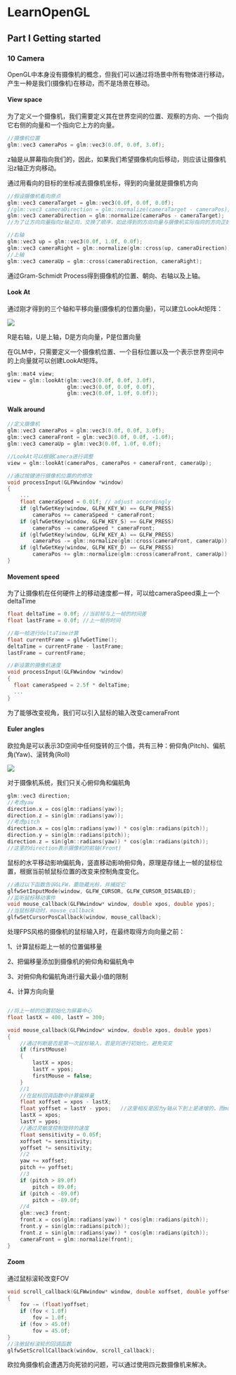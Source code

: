 # LearnOpenGL

## Part I	Getting started

### 10	Camera

OpenGL中本身没有摄像机的概念，但我们可以通过将场景中所有物体进行移动，产生一种是我们(摄像机)在移动，而不是场景在移动。

#### View space

为了定义一个摄像机，我们需要定义其在世界空间的位置、观察的方向、一个指向它右侧的向量和一个指向它上方的向量。

```c++
//摄像机位置
glm::vec3 cameraPos = glm::vec3(0.0f, 0.0f, 3.0f);
```

z轴是从屏幕指向我们的，因此，如果我们希望摄像机向后移动，则应该让摄像机沿z轴正方向移动。

通过用看向的目标的坐标减去摄像机坐标，得到的向量就是摄像机方向

```c++
//假设摄像机看向原点
glm::vec3 cameraTarget = glm::vec3(0.0f, 0.0f, 0.0f);
//glm::vec3 cameraDirection = glm::normalize(cameraTarget - cameraPos);
glm::vec3 cameraDirection = glm::normalize(cameraPos - cameraTarget);
//为了让方向向量指向z轴正向，交换了顺序，如此得到的方向向量与摄像机实际指向的方向正好相反
```

```c++
//右轴
glm::vec3 up = glm::vec3(0.0f, 1.0f, 0.0f);
glm::vec3 cameraRight = glm::normalize(glm::cross(up, cameraDirection));
//上轴
glm::vec3 cameraUp = glm::cross(cameraDirection, cameraRight);
```

通过Gram-Schmidt Process得到摄像机的位置、朝向、右轴以及上轴。

#### Look At

通过刚才得到的三个轴和平移向量(摄像机的位置向量)，可以建立LookAt矩阵：

![](https://github.com/Kevincyc99/Images-Store/raw/main/LearnOpenGL/Notes/10_LookAt_Matrix.png)

R是右轴，U是上轴，D是方向向量，P是位置向量

在GLM中，只需要定义一个摄像机位置、一个目标位置以及一个表示世界空间中的上向量就可以创建LookAt矩阵。

```c++
glm::mat4 view;
view = glm::lookAt(glm::vec3(0.0f, 0.0f, 3.0f),
                   glm::vec3(0.0f, 0.0f, 0.0f),
                   glm::vec3(0.0f, 1.0f, 0.0f));
```

#### Walk around

```c++
//定义摄像机
glm::vec3 cameraPos = glm::vec3(0.0f, 0.0f, 3.0f);
glm::vec3 cameraFront = glm::vec3(0.0f, 0.0f, -1.0f);
glm::vec3 cameraUp = glm::vec3(0.0f, 1.0f, 0.0f);

//LookAt可以根据Camera进行调整
view = glm::lookAt(cameraPos, cameraPos + cameraFront, cameraUp);
```

```c++
//通过按键进行摄像机位置的的修改
void processInput(GLFWwindow *window)
{
    ...
    float cameraSpeed = 0.01f; // adjust accordingly
    if (glfwGetKey(window, GLFW_KEY_W) == GLFW_PRESS)
        cameraPos += cameraSpeed * cameraFront;
    if (glfwGetKey(window, GLFW_KEY_S) == GLFW_PRESS)
        cameraPos -= cameraSpeed * cameraFront;
    if (glfwGetKey(window, GLFW_KEY_A) == GLFW_PRESS)
        cameraPos -= glm::normalize(glm::cross(cameraFront, cameraUp)) * cameraSpeed;
    if (glfwGetKey(window, GLFW_KEY_D) == GLFW_PRESS)
        cameraPos += glm::normalize(glm::cross(cameraFront, cameraUp)) * cameraSpeed;
}
```

#### Movement speed

为了让摄像机在任何硬件上的移动速度都一样，可以给cameraSpeed乘上一个deltaTime

```c++
float deltaTime = 0.0f;	//当前帧与上一帧的时间差
float lastFrame = 0.0f;	//上一帧的时间

//每一帧进行deltaTime计算
float currentFrame = glfwGetTime();
deltaTime = currentFrame - lastFrame;
lastFrame = currentFrame;

//新设置的摄像机速度
void processInput(GLFWwindow *window)
{
  float cameraSpeed = 2.5f * deltaTime;
  ...
}
```

为了能够改变视角，我们可以引入鼠标的输入改变cameraFront

#### Euler angles

欧拉角是可以表示3D空间中任何旋转的三个值，共有三种：俯仰角(Pitch)、偏航角(Yaw)、滚转角(Roll)

![](https://github.com/Kevincyc99/Images-Store/raw/main/LearnOpenGL/Notes/11_EulerAngles.png)

对于摄像机系统，我们只关心俯仰角和偏航角

```c++
glm::vec3 direction;
//考虑yaw
direction.x = cos(glm::radians(yaw));
direction.z = sin(glm::radians(yaw));
//考虑pitch
direction.x = cos(glm::radians(yaw)) * cos(glm::radians(pitch));
direction.y = sin(glm::radians(pitch));
direction.z = sin(glm::radians(yaw)) * cos(glm::radians(pitch));
//这里的direction表示摄像机的前轴(Front)
```

鼠标的水平移动影响偏航角，竖直移动影响俯仰角，原理是存储上一帧的鼠标位置，根据当前帧鼠标位置的改变来控制角度变化。

```c++
//通过以下函数告诉GLFW，要隐藏光标，并捕捉它
glfwSetInputMode(window, GLFW_CURSOR, GLFW_CURSOR_DISABLED);
//监听鼠标移动事件
void mouse_callback(GLFWwindow* window, double xpos, double ypos);
//当鼠标移动时，mouse_callback
glfwSetCursorPosCallback(window, mouse_callback);
```

处理FPS风格的摄像机的鼠标输入时，在最终取得方向向量之前：

1、计算鼠标距上一帧的位置偏移量

2、把偏移量添加到摄像机的俯仰角和偏航角中

3、对俯仰角和偏航角进行最大最小值的限制

4、计算方向向量

```c++

//将上一帧的位置初始化为屏幕中心
float lastX = 400, lastY = 300;

void mouse_callback(GLFWwindow* window, double xpos, double ypos)
{
    //通过判断是否是第一次鼠标输入，若是则进行初始化，避免突变
    if (firstMouse)
    {
        lastX = xpos;
        lastY = ypos;
        firstMouse = false;
    }
    //1
    //在鼠标回调函数中计算偏移量
    float xoffset = xpos - lastX;
    float yoffset = lastY - ypos;	//这里相反是因为y轴从下到上是递增的，而mouse_callback中(x,y)是相对于窗口左上角的位置
    lastX = xpos;
    lastY = ypos;
    //通过灵敏度控制旋转的速度
    float sensitivity = 0.05f;
    xoffset *= sensitivity;
    yoffset *= sensitivity;
    //2
    yaw += xoffset;
    pitch += yoffset;
    //3
    if (pitch > 89.0f)
        pitch = 89.0f;
    if (pitch < -89.0f)
        pitch = -89.0f;
    //4
    glm::vec3 front;
    front.x = cos(glm::radians(yaw)) * cos(glm::radians(pitch));
    front.y = sin(glm::radians(pitch));
    front.z = sin(glm::radians(yaw)) * cos(glm::radians(pitch));
    cameraFront = glm::normalize(front);
}
```

#### Zoom

通过鼠标滚轮改变FOV

```c++
void scroll_callback(GLFWwindow* window, double xoffset, double yoffset)
{
    fov -= (float)yoffset;
    if (fov < 1.0f)
        fov = 1.0f;
   	if (fov > 45.0f)
        fov = 45.0f;
}
//注册鼠标滚轮的回调函数
glfwSetScrollCallback(window, scroll_callback);
```

欧拉角摄像机会遭遇万向死锁的问题，可以通过使用四元数摄像机来解决。
